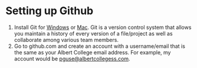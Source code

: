 # Setting up Github

1. Install Git for [Windows](https://git-scm.com/download/win) or [Mac](https://git-scm.com/download/mac).  Git is a version control system that allows you maintain a history of every version of a file/project as well as collaborate among various team members.
2. Go to github.com and create an account with a username/email that is the same as your Albert College email address.  For example, my account would be pguse@albertcollegess.com.
